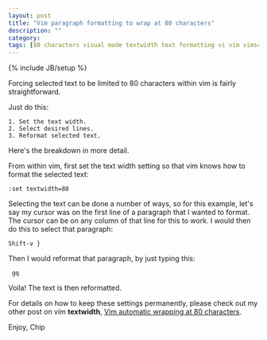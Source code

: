 ```yaml
---
layout: post
title: "Vim paragraph formatting to wrap at 80 characters"
description: ""
category: 
tags: [80 characters visual mode textwidth text formatting vi vim vimscript viml]
---
```

{% include JB/setup %}

Forcing selected text to be limited to 80 characters within vim is fairly
straightforward.  

Just do this:

    1. Set the text width.
    2. Select desired lines.
    3. Reformat selected text.

Here's the breakdown in more detail.

From within vim, first set the text width setting so that vim knows how to
format the selected text:

    :set textwidth=80

Selecting the text can be done a number of ways, so for this example, let's say
my cursor was on the first line of a paragraph that I wanted to format.  The
cursor can be on any column of that line for this to work.  I would then do
this to select that paragraph:

    Shift-v }

Then I would reformat that paragraph, by just typing this:

     gq

Voila!  The text is then reformatted.

For details on how to keep these settings permanently, please check out my other
post on vim **textwidth**, [Vim automatic wrapping at 80
characters](/2013/02/14/vim-automatic-wrapping-at-80-characters/).

Enjoy, Chip
